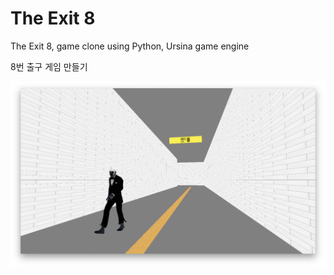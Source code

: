 # The Exit 8

The Exit 8, game clone using Python, Ursina game engine

8번 출구 게임 만들기

![](result.png)
